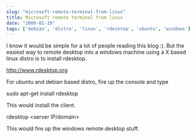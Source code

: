 ```yaml
---
slug: "microsoft-remote-terminal-from-linux"
title: Microsoft remote terminal from linux
date: "2009-01-19"
tags: ['debian', 'distro', 'linux', 'rdesktop', 'ubuntu', 'windows']
---
```

I know it would be simple for a lot of people reading this blog :). But the easiest way to remote desktop into a windows machine using a X based linux distro is to install rdesktop.

http://www.rdesktop.org

For ubuntu and debian based distro, fire up the console and type

sudo apt-get install rdesktop

This would install the client.

rdesktop <server IP/domain> 

This would fire up the windows remote desktop stuff.
